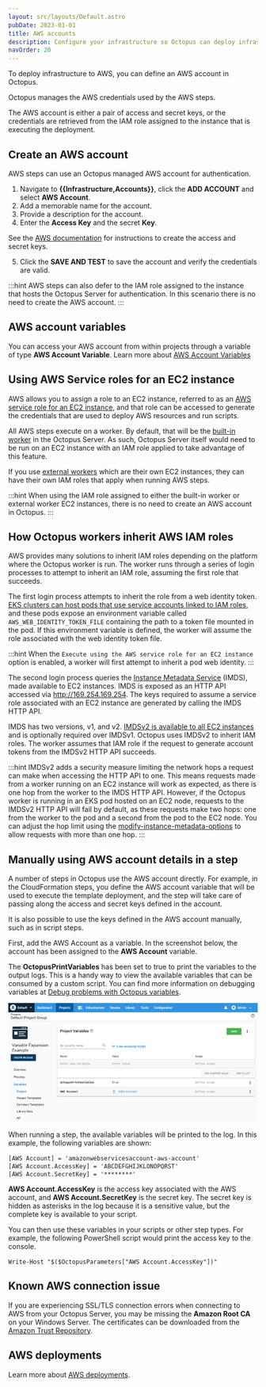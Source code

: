 ```yaml
---
layout: src/layouts/Default.astro
pubDate: 2023-01-01
title: AWS accounts
description: Configure your infrastructure so Octopus can deploy infrastructure to AWS and run scripts against the AWS CLI.
navOrder: 20
---
```


To deploy infrastructure to AWS, you can define an AWS account in Octopus.

Octopus manages the AWS credentials used by the AWS steps.

The AWS account is either a pair of access and secret keys, or the credentials are retrieved from the IAM role assigned to the instance that is executing the deployment.

## Create an AWS account

AWS steps can use an Octopus managed AWS account for authentication.

1. Navigate to **{{Infrastructure,Accounts}}**, click the **ADD ACCOUNT** and select **AWS Account**.
1. Add a memorable name for the account.
1. Provide a description for the account.
1. Enter the **Access Key** and the secret **Key**.

See the [AWS documentation](https://docs.aws.amazon.com/general/latest/gr/managing-aws-access-keys.html) for instructions to create the access and secret keys.

5. Click the **SAVE AND TEST** to save the account and verify the credentials are valid.

:::hint
AWS steps can also defer to the IAM role assigned to the instance that hosts the Octopus Server for authentication. In this scenario there is no need to create the AWS account.
:::

## AWS account variables

You can access your AWS account from within projects through a variable of type **AWS Account Variable**. Learn more about [AWS Account Variables](/docs/projects/variables/aws-account-variables.md)

## Using AWS Service roles for an EC2 instance

AWS allows you to assign a role to an EC2 instance, referred to as an [AWS service role for an EC2 instance](https://oc.to/AwsDocsRolesTermsAndConcepts), and that role can be accessed to generate the credentials that are used to deploy AWS resources and run scripts.

All AWS steps execute on a worker. By default, that will be the [built-in worker](/docs/infrastructure/workers/index.md#built-in-worker) in the Octopus Server. As such, Octopus Server itself would need to be run on an EC2 instance with an IAM role applied to take advantage of this feature.

If you use [external workers](/docs/infrastructure/workers/index.md#external-workers) which are their own EC2 instances, they can have their own IAM roles that apply when running AWS steps.

:::hint
When using the IAM role assigned to either the built-in worker or external worker EC2 instances, there is no need to create an AWS account in Octopus.
:::

## How Octopus workers inherit AWS IAM roles

AWS provides many solutions to inherit IAM roles depending on the platform where the Octopus worker is run. The worker runs through a series of login processes to attempt to inherit an IAM role, assuming the first role that succeeds.

The first login process attempts to inherit the role from a web identity token. [EKS clusters can host pods that use service accounts linked to IAM roles](https://oc.to/ConfiguringPodsToUseAKubernetesServiceAccount), and these pods expose an environment variable called `AWS_WEB_IDENTITY_TOKEN_FILE` containing the path to a token file mounted in the pod. If this environment variable is defined, the worker will assume the role associated with the web identity token file.

:::hint
When the `Execute using the AWS service role for an EC2 instance` option is enabled, a worker will first attempt to inherit a pod web identity.
:::

The second login process queries the [Instance Metadata Service](https://oc.to/InstanceMetadataAndUserData) (IMDS), made available to EC2 instances. IMDS is exposed as an HTTP API accessed via http://169.254.169.254. The keys required to assume a service role associated with an EC2 instance are generated by calling the IMDS HTTP API.

IMDS has two versions, v1, and v2. [IMDSv2 is available to all EC2 instances](https://oc.to/UseIMDSv2) and is optionally required over IMDSv1. Octopus uses IMDSv2 to inherit IAM roles. The worker assumes that IAM role if the request to generate account tokens from the IMDSv2 HTTP API succeeds.

:::hint
IMDSv2 adds a security measure limiting the network hops a request can make when accessing the HTTP API to one. This means requests made from a worker running on an EC2 instance will work as expected, as there is one hop from the worker to the IMDS HTTP API. However, if the Octopus worker is running in an EKS pod hosted on an EC2 node, requests to the IMDSv2 HTTP API will fail by default, as these requests make two hops: one from the worker to the pod and a second from the pod to the EC2 node. You can adjust the hop limit using the [modify-instance-metadata-options](https://oc.to/ModifyInstanceMetadataOptions) to allow requests with more than one hop.
:::

## Manually using AWS account details in a step

A number of steps in Octopus use the AWS account directly. For example, in the CloudFormation steps, you define the AWS account variable that will be used to execute the template deployment, and the step will take care of passing along the access and secret keys defined in the account.

It is also possible to use the keys defined in the AWS account manually, such as in script steps.

First, add the AWS Account as a variable. In the screenshot below, the account has been assigned to the **AWS Account** variable.

The **OctopusPrintVariables** has been set to true to print the variables to the output logs. This is a handy way to view the available variables that can be consumed by a custom script. You can find more information on debugging variables at [Debug problems with Octopus variables](/docs/support/debug-problems-with-octopus-variables.md).

![Variables](variables.png "width=500")

When running a step, the available variables will be printed to the log. In this example, the following variables are shown:

```
[AWS Account] = 'amazonwebservicesaccount-aws-account'
[AWS Account.AccessKey] = 'ABCDEFGHIJKLONOPQRST'
[AWS Account.SecretKey] = '********'
```

**AWS Account.AccessKey** is the access key associated with the AWS account, and **AWS Account.SecretKey** is the secret key. The secret key is hidden as asterisks in the log because it is a sensitive value, but the complete key is available to your script.

You can then use these variables in your scripts or other step types. For example, the following PowerShell script would print the access key to the console.

```
Write-Host "$($OctopusParameters["AWS Account.AccessKey"])"
```

## Known AWS connection issue

If you are experiencing SSL/TLS connection errors when connecting to AWS from your Octopus Server, you may be missing the **Amazon Root CA** on your Windows Server. The certificates can be downloaded from the [Amazon Trust Repository](https://www.amazontrust.com/repository/).

## AWS deployments

Learn more about [AWS deployments](/docs/deployments/aws/).
